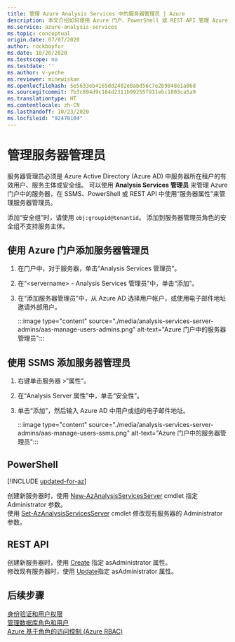 ```yaml
---
title: 管理 Azure Analysis Services 中的服务器管理员 | Azure
description: 本文介绍如何使用 Azure 门户、PowerShell 或 REST API 管理 Azure Analysis Services 服务器的服务器管理员。
ms.service: azure-analysis-services
ms.topic: conceptual
origin.date: 07/07/2020
author: rockboyfor
ms.date: 10/26/2020
ms.testscope: no
ms.testdate: ''
ms.author: v-yeche
ms.reviewer: minewiskan
ms.openlocfilehash: 5e5633eb4165dd2402e8abd56c7e2b9848e1a86d
ms.sourcegitcommit: 7b3c894d9c164d2311b99255f931ebc1803ca5a9
ms.translationtype: HT
ms.contentlocale: zh-CN
ms.lasthandoff: 10/23/2020
ms.locfileid: "92470104"
---
```

# <a name="manage-server-administrators"></a>管理服务器管理员

服务器管理员必须是 Azure Active Directory (Azure AD) 中服务器所在租户的有效用户、服务主体或安全组。 可以使用 **Analysis Services 管理员** 来管理 Azure 门户中的服务器，在 SSMS、PowerShell 或 REST API 中使用“服务器属性”来管理服务器管理员。 

添加“安全组”时，请使用 `obj:groupid@tenantid`。 添加到服务器管理员角色的安全组不支持服务主体。

## <a name="to-add-server-administrators-by-using-azure-portal"></a>使用 Azure 门户添加服务器管理员

1. 在门户中，对于服务器，单击“Analysis Services 管理员”。
2. 在“\<servername> - Analysis Services 管理员”中，单击“添加”。
3. 在“添加服务器管理员”中，从 Azure AD 选择用户帐户，或使用电子邮件地址邀请外部用户。

    :::image type="content" source="./media/analysis-services-server-admins/aas-manage-users-admins.png" alt-text="Azure 门户中的服务器管理员":::

## <a name="to-add-server-administrators-by-using-ssms"></a>使用 SSMS 添加服务器管理员

1. 右键单击服务器 >“属性”。
2. 在“Analysis Server 属性”中，单击“安全性”。
3. 单击“添加”，然后输入 Azure AD 中用户或组的电子邮件地址。

    :::image type="content" source="./media/analysis-services-server-admins/aas-manage-users-ssms.png" alt-text="Azure 门户中的服务器管理员":::

## <a name="powershell"></a>PowerShell

[!INCLUDE [updated-for-az](../../includes/updated-for-az.md)]

创建新服务器时，使用 [New-AzAnalysisServicesServer](https://docs.microsoft.com/powershell/module/az.analysisservices/new-azanalysisservicesserver) cmdlet 指定 Administrator 参数。 <br />
使用 [Set-AzAnalysisServicesServer](https://docs.microsoft.com/powershell/module/az.analysisservices/set-azanalysisservicesserver) cmdlet 修改现有服务器的 Administrator 参数。

## <a name="rest-api"></a>REST API

创建新服务器时，使用 [Create](https://docs.microsoft.com/rest/api/analysisservices/servers/create) 指定 asAdministrator 属性。 <br />
修改现有服务器时，使用 [Update](https://docs.microsoft.com/rest/api/analysisservices/servers/update)指定 asAdministrator 属性。 <br />

## <a name="next-steps"></a>后续步骤 

[身份验证和用户权限](analysis-services-manage-users.md)  
[管理数据库角色和用户](analysis-services-database-users.md)  
[Azure 基于角色的访问控制 (Azure RBAC)](../role-based-access-control/overview.md)

<!-- Update_Description: update meta properties, wording update, update link -->